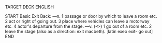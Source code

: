 TARGET DECK
ENGLISH

START
Basic
Exit
Back: —n. 1 passage or door by which to leave a room etc. 2 act or right of going out. 3 place where vehicles can leave a motorway etc. 4 actor's departure from the stage. —v. (-t-) 1 go out of a room etc. 2 leave the stage (also as a direction: exit macbeth). [latin exeo exit- go out]
END
